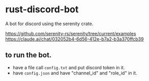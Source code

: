 # rust-discord-bot
 A bot for discord using the serenity crate.

https://github.com/serenity-rs/serenity/tree/current/examples
https://claude.ai/chat/032052b4-6d56-412e-b7a2-b3a370ffcb39

## to run the bot.
- have a file call `config.txt` and put discord token in it.
- have `config.json` and have "channel_id" and "role_id" in it.

